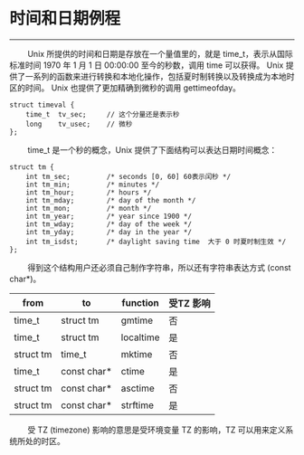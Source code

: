 # 时间和日期例程
***

&emsp;&emsp;
Unix 所提供的时间和日期是存放在一个量值里的，就是 time\_t，表示从国际标准时间 1970 年 1 月 1 日 00:00:00 至今的秒数，调用 time 可以获得。
Unix 提供了一系列的函数来进行转换和本地化操作，包括夏时制转换以及转换成为本地时区的时间。
Unix 也提供了更加精确到微秒的调用 gettimeofday。

    struct timeval {
        time_t  tv_sec;     // 这个分量还是表示秒
        long    tv_usec;    // 微秒
    };

&emsp;&emsp;
time\_t 是一个秒的概念，Unix 提供了下面结构可以表达日期时间概念：

    struct tm {
        int tm_sec;         /* seconds [0, 60] 60表示闰秒 */
        int tm_min;         /* minutes */
        int tm_hour;        /* hours */
        int tm_mday;        /* day of the month */
        int tm_mon;         /* month */
        int tm_year;        /* year since 1900 */
        int tm_wday;        /* day of the week */
        int tm_yday;        /* day in the year */
        int tm_isdst;       /* daylight saving time  大于 0 时夏时制生效 */ 
    };

&emsp;&emsp;
得到这个结构用户还必须自己制作字符串，所以还有字符串表达方式 (const char*)。

|from|to|function|受TZ 影响|
| --- | --- | --- | --- |
|time\_t|struct tm|gmtime|否|
|time\_t|struct tm|localtime|是|
|struct tm|time\_t|mktime|否|
|time\_t|const char*|ctime|是|
|struct tm|const char*|asctime|否|
|struct tm|const char*|strftime|是|

&emsp;&emsp;
受 TZ (timezone) 影响的意思是受环境变量 TZ 的影响，TZ 可以用来定义系统所处的时区。